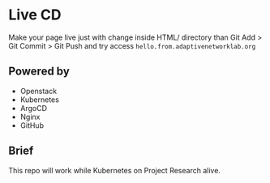 # Live CD

Make your page live just with change inside HTML/ directory than Git Add > Git Commit > Git Push and try access `hello.from.adaptivenetworklab.org`

## Powered by
- Openstack
- Kubernetes
- ArgoCD
- Nginx
- GitHub

## Brief
This repo will work while Kubernetes on Project Research alive.
